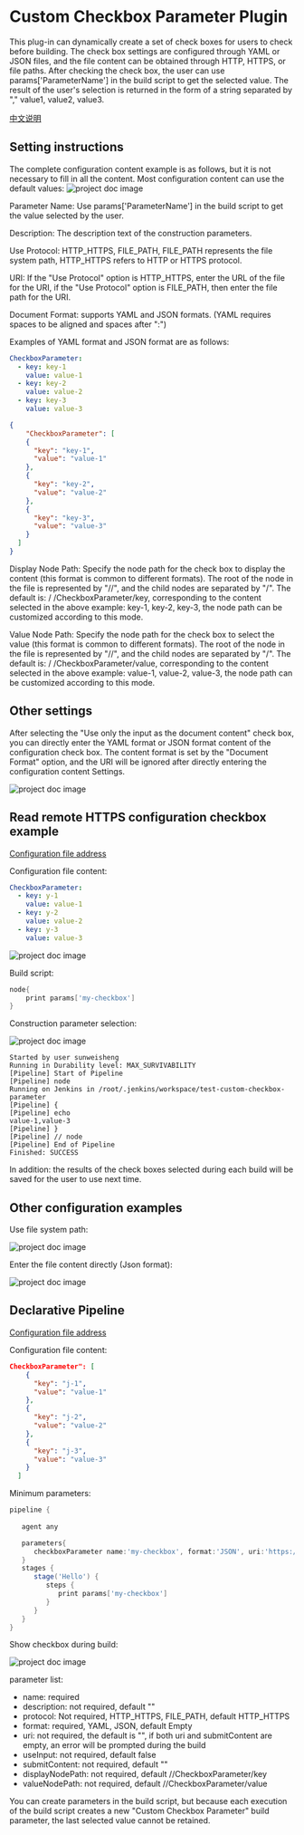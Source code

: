 # Custom Checkbox Parameter Plugin

This plug-in can dynamically create a set of check boxes for users to check before building. The check box settings are configured through YAML or JSON files, and the file content can be obtained through HTTP, HTTPS, or file paths.
After checking the check box, the user can use params['ParameterName'] in the build script to get the selected value. The result of the user's selection is returned in the form of a string separated by "," value1, value2, value3.

[中文说明](README_zh.md)

## Setting instructions

The complete configuration content example is as follows, but it is not necessary to fill in all the content. Most configuration content can use the default values:
![project doc image](images/image-01.png)

Parameter Name: Use params['ParameterName'] in the build script to get the value selected by the user.

Description: The description text of the construction parameters.

Use Protocol: HTTP_HTTPS, FILE_PATH, FILE_PATH represents the file system path, HTTP_HTTPS refers to HTTP or HTTPS protocol.

URI: If the "Use Protocol" option is HTTP_HTTPS, enter the URL of the file for the URI, if the "Use Protocol" option is FILE_PATH, then enter the file path for the URI.

Document Format: supports YAML and JSON formats. (YAML requires spaces to be aligned and spaces after ":")

Examples of YAML format and JSON format are as follows:

```yaml
CheckboxParameter:
  - key: key-1
    value: value-1
  - key: key-2
    value: value-2
  - key: key-3
    value: value-3
```

```json
{
    "CheckboxParameter": [
    {
      "key": "key-1",
      "value": "value-1"
    },
    {
      "key": "key-2",
      "value": "value-2"
    },
    {
      "key": "key-3",
      "value": "value-3"
    }
  ]
}
```

Display Node Path: Specify the node path for the check box to display the content (this format is common to different formats). The root of the node in the file is represented by "//", and the child nodes are separated by "/". The default is: / /CheckboxParameter/key, corresponding to the content selected in the above example: key-1, key-2, key-3, the node path can be customized according to this mode.

Value Node Path: Specify the node path for the check box to select the value (this format is common to different formats). The root of the node in the file is represented by "//", and the child nodes are separated by "/". The default is: / /CheckboxParameter/value, corresponding to the content selected in the above example: value-1, value-2, value-3, the node path can be customized according to this mode.

## Other settings

After selecting the "Use only the input as the document content" check box, you can directly enter the YAML format or JSON format content of the configuration check box. The content format is set by the "Document Format" option, and the URI will be ignored after directly entering the configuration content Settings.

![project doc image](images/image-02.png)

## Read remote HTTPS configuration checkbox example

[Configuration file address](https://raw.githubusercontent.com/sunweisheng/Jenkins/master/examples/example.yaml)

Configuration file content:

```yaml
CheckboxParameter:
  - key: y-1
    value: value-1
  - key: y-2
    value: value-2
  - key: y-3
    value: value-3
```

![project doc image](images/image-04.png)

Build script:

```groovy
node{
    print params['my-checkbox']
}
```

Construction parameter selection:

![project doc image](images/image-05.png)

```text
Started by user sunweisheng
Running in Durability level: MAX_SURVIVABILITY
[Pipeline] Start of Pipeline
[Pipeline] node
Running on Jenkins in /root/.jenkins/workspace/test-custom-checkbox-parameter
[Pipeline] {
[Pipeline] echo
value-1,value-3
[Pipeline] }
[Pipeline] // node
[Pipeline] End of Pipeline
Finished: SUCCESS
```

In addition: the results of the check boxes selected during each build will be saved for the user to use next time.

## Other configuration examples

Use file system path:

![project doc image](images/image-06.png)

Enter the file content directly (Json format):

![project doc image](images/image-07.png)

## Declarative Pipeline

[Configuration file address](https://raw.githubusercontent.com/sunweisheng/Jenkins/master/examples/example.json)

Configuration file content:

```json
CheckboxParameter": [
    {
      "key": "j-1",
      "value": "value-1"
    },
    {
      "key": "j-2",
      "value": "value-2"
    },
    {
      "key": "j-3",
      "value": "value-3"
    }
  ]
```

Minimum parameters:

```groovy
pipeline {
    
   agent any

   parameters{
      checkboxParameter name:'my-checkbox', format:'JSON', uri:'https://raw.githubusercontent.com/sunweisheng/Jenkins/master/examples/example.json'
   }
   stages {
      stage('Hello') {
         steps {
            print params['my-checkbox']
         }
      }
   }
}
```

Show checkbox during build:

![project doc image](images/image-08.png)

parameter list:

- name: required
- description: not required, default ""
- protocol: Not required, HTTP_HTTPS, FILE_PATH, default HTTP_HTTPS
- format: required, YAML, JSON, default Empty
- uri: not required, the default is "", if both uri and submitContent are empty, an error will be prompted during the build
- useInput: not required, default false
- submitContent: not required, default ""
- displayNodePath: not required, default //CheckboxParameter/key
- valueNodePath: not required, default //CheckboxParameter/value

You can create parameters in the build script, but because each execution of the build script creates a new "Custom Checkbox Parameter" build parameter, the last selected value cannot be retained.
